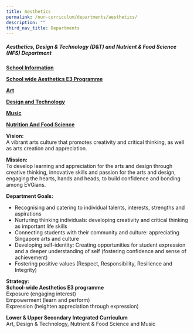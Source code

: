 ```yaml
---
title: Aesthetics
permalink: /our-curriculum/departments/aesthetics/
description: ""
third_nav_title: Departments
---
```

##### **Aesthetics, Design & Technology (D&T) and Nutrient & Food Science (NFS) Department**

**[School Information](/aestheti-dgn-tech-food-sc-dpt/School-Information/)**

**[School wide Aesthetics E3 Programme](/aestheti-dgn-tech-food-sc-dpt/School-wide-Aesthetics-E3-Programme/)**

**[Art](/aestheti-dgn-tech-food-sc-dpt/Art/Arts/)**

**[Design and Technology](/aestheti-dgn-tech-food-sc-dpt/Design-and-Technology/Design-and-Technology/)**

**[Music](/aestheti-dgn-tech-food-sc-dpt/Music/)**

**[Nutrition And Food Science](/aestheti-dgn-tech-food-sc-dpt/Nutrition-And-Food-Science/Nutrition-And-Food-Science/)**

**Vision:**  
A vibrant arts culture that promotes creativity and critical thinking, as well as arts creation and appreciation.

**Mission:**  
To develop learning and appreciation for the arts and design through creative thinking, innovative skills and passion for the arts and design, engaging the hearts, hands and heads, to build confidence and bonding among EVGians.

**Department Goals:**

*   Recognising and catering to individual talents, interests, strengths and aspirations
*   Nurturing thinking individuals: developing creativity and critical thinking as important life skills
*   Connecting students with their community and culture: appreciating Singapore arts and culture
*   Developing self-identity: Creating opportunities for student expression and a deeper understanding of self (fostering confidence and sense of achievement)
*   Fostering positive values (Respect, Responsibility, Resilience and Integrity)

**Strategy:**  
**School-wide Aesthetics E3 programme**  
Exposure (engaging interest)  
Empowerment (learn and perform)  
Expression (heighten appreciation through expression)

**Lower & Upper Secondary Integrated Curriculum**  
Art, Design & Technology, Nutrient & Food Science and Music